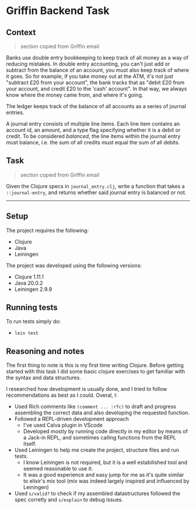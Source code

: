 # Griffin Backend Task

## Context
> section copied from Griffin email

Banks use double entry bookkeeping to keep track of all money as a way of
reducing mistakes. In double entry accounting, you can't just add or subtract
from the balance of an account, you must also keep track of where it goes. So
for example, if you take money out at the ATM, it's not just "subtract £20 from
your account", the bank tracks that as "debit £20 from your account, and credit
£20 to the 'cash' account". In that way, we always know where the money came
from, and where it's going.

The ledger keeps track of the balance of all accounts as a series of journal
entries.

A journal entry consists of multiple line items. Each line item contains an
account id, an amount, and a type flag specifying whether it is a debit or
credit. To be considered _balanced_, the line items within the journal entry
must balance, i.e. the sum of all credits must equal the sum of all debits.

## Task
> section copied from Griffin email

Given the Clojure specs in `journal_entry.clj`, write a function that takes a
`::journal-entry`, and returns whether said journal entry is balanced or not.

-----

## Setup

The project requires the following:
- Clojure
- Java
- Leiningen

The project was developed using the following versions:
- Clojure 1.11.1
- Java 20.0.2
- Leiningen 2.9.9

## Running tests

To run tests simply do:
- `lein test`

## Reasoning and notes

The first thing to note is this is my first time writing Clojure.
Before getting started with this task I did some basic clojure exercises to get familiar with the syntax
and data structures.

I researched how development is usually done, and I tried to follow recommendations as best as I could.
Overal, I:
- Used Rich comments like `(comment ... :rfc)` to draft and progress assembling the correct data and also developing the requested function.
- Followed a REPL-driven development approach
    - I've used Calva plugin in VScode
    - Developed mostly by running code directly in my editor by means of a Jack-in REPL, and sometimes calling functions from the REPL itself.
- Used Leiningen to help me create the project, structure files and run tests.
    - I know Leiningen is not required, but it is a well estabilished tool and seemed reasonable to use it.
    - It was a good experience and easy jump for me as it's quite similar to elixir's mix tool (mix was indeed largely inspired and influenced by Leiningen)
- Used `s/valid?` to check if my assembled datastructures followed the spec corretly and `s/explain` to debug issues.
